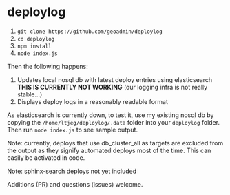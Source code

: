 deploylog
=========

1. `git clone https://github.com/geoadmin/deploylog`
1. `cd deploylog`
1. `npm install`
1. `node index.js`

Then the following happens:

1. Updates local nosql db with latest deploy entries using elasticsearch **THIS IS
   CURRENTLY NOT WORKING** (our logging infra is not really stable...)
2. Displays deploy logs in a reasonably readable format

As elasticsearch is currently down, to test it, use my existing nosql db by
copying the `/home/ltjeg/deploylog/.data` folder into your `deploylog` folder.
Then run `node index.js` to see sample output.

Note: currently, deploys that use db_cluster_all as targets are excluded from
the output as they signify automated deploys most of the time. This can easily
be activated in code.

Note: sphinx-search deploys not yet included

Additions (PR) and questions (issues) welcome.
